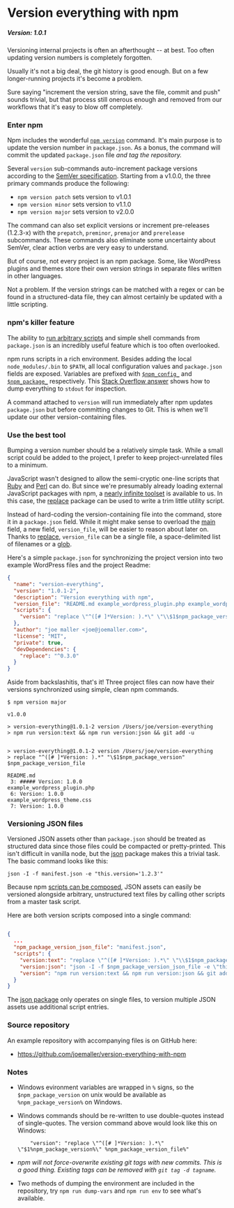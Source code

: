 
# Version everything with npm
##### Version: 1.0.1

Versioning internal projects is often an afterthought -- at best. Too often updating version numbers is completely forgotten.

Usually it's not a big deal, the git history is good enough. But on a few longer-running projects it's become a problem.

Sure saying "increment the version string, save the file, commit and push" sounds trivial, but that process still onerous enough and removed from our workflows that it's easy to blow off completely.


### Enter npm 

Npm includes the wonderful [`npm version`][npm version] command. It's main purpose is to update the version number in `package.json`. As a bonus, the command will commit the updated `package.json` file *and tag the repository.*

Several `version` sub-commands auto-increment package versions according to the [SemVer specification][semver]. Starting from a v1.0.0, the three primary commands produce the  following:

* `npm version patch` sets version to v1.0.1
* `npm version minor` sets version to v1.1.0
* `npm version major` sets version to v2.0.0

The command can also set explicit versions or increment pre-releases (1.2.3-x) with the `prepatch`, `preminor`, `premajor` and `prerelease` subcommands. These commands also eliminate some uncertainty about SemVer, clear action verbs are very easy to understand.

But of course, not every project is an npm package. Some, like WordPress plugins and themes store their own version strings in separate files written in other languages. 

Not a problem. If the version strings can be matched with a regex or can be found in a structured-data file, they can almost certainly be updated with a little scripting.

### npm's killer feature

The ability to [run arbitrary scripts][npm scripts] and simple shell commands from `package.json` is an incredibly useful feature which is too often overlooked. 

npm runs scripts in a rich environment. Besides adding the local `node_modules/.bin` to `$PATH`, all local configuration values and `package.json` fields are exposed. Variables are prefixed with [`$npm_config_`][config vars] and [`$npm_package_`][package.json vars] respectively. This [Stack Overflow answer][so] shows how to dump everything to `stdout` for inspection. 

A command attached to `version` will run immediately after npm updates `package.json` but before committing changes to Git. This is when we'll update our other version-containing files.


### Use the best tool

Bumping a version number should be a relatively simple task. While a small script could be added to the project, I prefer to keep project-unrelated files to a minimum.

JavaScript wasn't designed to allow the semi-cryptic one-line scripts that [Ruby][] and [Perl][] can do. But since we're presumably already loading external JavaScript packages with npm, a [nearly infinite toolset][npm] is available to us. In this case, the [replace][] package can be used to write a trim little  utility script.

Instead of hard-coding the version-containing file into the command, store it in a `package.json` field. While it might make sense to overload the [main][] field, a new field, `version_file`, will be easier to reason about later on. Thanks to [replace][], `version_file` can be a single file, a space-delimited list of filenames or a [glob][].

Here's a simple `package.json` for synchronizing the project version into two example WordPress files and the project Readme:

```json
{
  "name": "version-everything",
  "version": "1.0.1-2",
  "description": "Version everything with npm",
  "version_file": "README.md example_wordpress_plugin.php example_wordpress_theme.css",
  "scripts": {
    "version": "replace \"^([# ]*Version: ).*\" \"\\$1$npm_package_version\" $npm_package_version_file && git add -u"
  },
  "author": "joe maller <joe@joemaller.com>",
  "license": "MIT",
  "private": true,
  "devDependencies": {
    "replace": "^0.3.0"
  }
}

```


Aside from backslashitis, that's it! Three project files can now have their versions synchronized using simple, clean npm commands.

```text
$ npm version major

v1.0.0

> version-everything@1.0.1-2 version /Users/joe/version-everything
> npm run version:text && npm run version:json && git add -u


> version-everything@1.0.1-2 version /Users/joe/version-everything
> replace "^([# ]*Version: ).*" "\$1$npm_package_version" $npm_package_version_file

README.md
 3: ##### Version: 1.0.0
example_wordpress_plugin.php
 6: Version: 1.0.0
example_wordpress_theme.css
 7: Version: 1.0.0

```

### Versioning JSON files

Versioned JSON assets other than `package.json` should be treated as structured data since those files could be compacted or pretty-printed. This isn't difficult in vanilla node, but the [json][] package makes this a trivial task. The basic command looks like this:

```text
json -I -f manifest.json -e "this.version='1.2.3'"
```

Because npm [scripts can be composed][compose], JSON assets can easily be versioned alongside arbitrary, unstructured text files by calling other scripts from a master task script.

Here are both version scripts composed into a single command: 

```json

{
  ...
  "npm_package_version_json_file": "manifest.json",
  "scripts": {
    "version:text": "replace \"^([# ]*Version: ).*\" \"\\$1$npm_package_version\" $npm_package_version_file",
    "version:json": "json -I -f $npm_package_version_json_file -e \"this.version='$npm_package_version'\"",
    "version": "npm run version:text && npm run version:json && git add -u"
  }
}

```

The [json package][json] only operates on single files, to version multiple JSON assets use additional script entries.

### Source repository

An example repository with accompanying files is on GitHub here:

* https://github.com/joemaller/version-everything-with-npm

### Notes

* Windows evironment variables are wrapped in `%` signs, so the `$npm_package_version` on unix would be available as `%npm_package_version%` on Windows. 

* Windows commands should be re-written to use double-quotes instead of single-quotes. The version command above would look like this on Windows:
     
          "version": "replace \"^([# ]*Version: ).*\" \"$1%npm_package_version%\" %npm_package_version_file%"


* *npm will not force-overwrite existing git tags with new commits. This is a good thing. Existing tags can be removed with `git tag -d tagname`.*

* Two methods of dumping the environment are included in the repository, try `npm run dump-vars` and `npm run env` to see what's available.







[so]: http://stackoverflow.com/a/19381235/503463
[npm version]: https://docs.npmjs.com/cli/version
[main]: https://docs.npmjs.com/files/package.json#main
[sed]: http://www.grymoire.com/Unix/Sed.html
[semver]: http://semver.org/

[npm scripts]: https://docs.npmjs.com/misc/scripts
[package.json vars]: https://docs.npmjs.com/misc/scripts#packagejson-vars
[config vars]: https://docs.npmjs.com/misc/scripts#configuration
[replace]: https://www.npmjs.com/package/replace

[glob]: https://github.com/isaacs/node-glob
[perl]: http://www.math.harvard.edu/computing/perl/oneliners.txt
[ruby]: http://reference.jumpingmonkey.org/programming_languages/ruby/ruby-one-liners.html
[npm]: https://www.npmjs.com/
[json]: https://www.npmjs.com/package/json
[compose]: https://www.keithcirkel.co.uk/how-to-use-npm-as-a-build-tool/#running-multiple-tasks